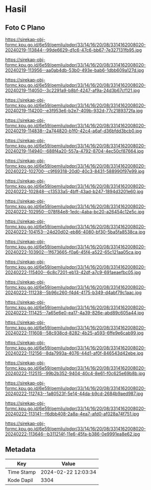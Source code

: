 # Hasil

## Foto C Plano

https://sirekap-obj-formc.kpu.go.id/6e59/pemilu/pdpr/33/14/16/20/08/3314162008020-20240219-113844--99de6629-d1c6-47c6-bb67-7e327131fb95.jpg

https://sirekap-obj-formc.kpu.go.id/6e59/pemilu/pdpr/33/14/16/20/08/3314162008020-20240219-113956--aa0ab4db-53b0-493e-bab6-1dbb609a127d.jpg

https://sirekap-obj-formc.kpu.go.id/6e59/pemilu/pdpr/33/14/16/20/08/3314162008020-20240219-114050--3c2291a9-b8bf-4247-af9a-24d3b67cf121.jpg

https://sirekap-obj-formc.kpu.go.id/6e59/pemilu/pdpr/33/14/16/20/08/3314162008020-20240219-114200--e3f953e6-b2e7-409b-932d-77c2189372fa.jpg

https://sirekap-obj-formc.kpu.go.id/6e59/pemilu/pdpr/33/14/16/20/08/3314162008020-20240219-114838--2a744820-b1f0-42c4-a6af-d36bfdd3bcb0.jpg

https://sirekap-obj-formc.kpu.go.id/6e59/pemilu/pdpr/33/14/16/20/08/3314162008020-20240219-114940--688f4a20-557a-4792-8704-4ec50cf87664.jpg

https://sirekap-obj-formc.kpu.go.id/6e59/pemilu/pdpr/33/14/16/20/08/3314162008020-20240222-102700--c9f69318-20d0-40c3-8431-588990f97e99.jpg

https://sirekap-obj-formc.kpu.go.id/6e59/pemilu/pdpr/33/14/16/20/08/3314162008020-20240222-102848--c13533a5-4bff-43ad-b247-1894d3201e60.jpg

https://sirekap-obj-formc.kpu.go.id/6e59/pemilu/pdpr/33/14/16/20/08/3314162008020-20240222-102950--078f84e8-1edc-4aba-bc20-a26454c12e5c.jpg

https://sirekap-obj-formc.kpu.go.id/6e59/pemilu/pdpr/33/14/16/20/08/3314162008020-20240222-104153--24d20d02-eb86-4080-bf30-5ba5fa8538ca.jpg

https://sirekap-obj-formc.kpu.go.id/6e59/pemilu/pdpr/33/14/16/20/08/3314162008020-20240222-103902--1f673665-f0a6-45f4-a522-65c121aa05ca.jpg

https://sirekap-obj-formc.kpu.go.id/6e59/pemilu/pdpr/33/14/16/20/08/3314162008020-20240222-115400--6c8c7201-eb13-42df-a7c9-691aeaefbc05.jpg

https://sirekap-obj-formc.kpu.go.id/6e59/pemilu/pdpr/33/14/16/20/08/3314162008020-20240222-111238--5b96c260-f4d4-4175-b349-d4abf79c1aac.jpg

https://sirekap-obj-formc.kpu.go.id/6e59/pemilu/pdpr/33/14/16/20/08/3314162008020-20240222-111425--7a65e6e0-ea17-4a39-826e-abd89c605a44.jpg

https://sirekap-obj-formc.kpu.go.id/6e59/pemilu/pdpr/33/14/16/20/08/3314162008020-20240222-111608--58c938cd-8282-4b25-a593-6ffe9e6cab99.jpg

https://sirekap-obj-formc.kpu.go.id/6e59/pemilu/pdpr/33/14/16/20/08/3314162008020-20240222-112156--8da7993a-4076-44d1-af0f-846543d42ebe.jpg

https://sirekap-obj-formc.kpu.go.id/6e59/pemilu/pdpr/33/14/16/20/08/3314162008020-20240222-112515--99b2b352-9404-40c4-8e61-f0c625e69b8b.jpg

https://sirekap-obj-formc.kpu.go.id/6e59/pemilu/pdpr/33/14/16/20/08/3314162008020-20240222-112743--1a80523f-5e14-44da-b9cd-2684b9aed987.jpg

https://sirekap-obj-formc.kpu.go.id/6e59/pemilu/pdpr/33/14/16/20/08/3314162008020-20240222-113141--f6dbb408-2a8a-4ea7-afd0-af028a74f751.jpg

https://sirekap-obj-formc.kpu.go.id/6e59/pemilu/pdpr/33/14/16/20/08/3314162008020-20240222-113646--b311214f-11e6-45fa-b386-0e9991ea8e62.jpg


## Metadata

| Key        | Value               |
| ---------- | ------------------- |
| Time Stamp | 2024-02-22 12:03:34 |
| Kode Dapil | 3304                |



